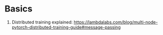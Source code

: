 # Basics
1. Distributed training explained: https://lambdalabs.com/blog/multi-node-pytorch-distributed-training-guide#message-passing
